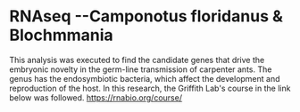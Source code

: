 # RNAseq --Camponotus floridanus & Blochmmania
This analysis was executed to find the candidate genes that drive the embryonic novelty in the germ-line transmission of carpenter ants. The genus has the endosymbiotic bacteria, which affect the development and reproduction of the host. 
In this research, the Griffith Lab's course in the link below was followed. 
https://rnabio.org/course/ 
